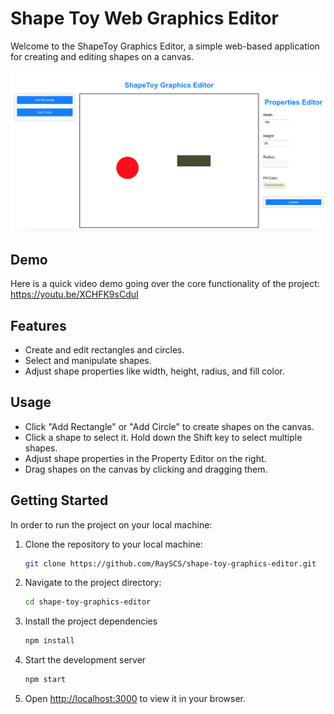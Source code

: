 # Shape Toy Web Graphics Editor

Welcome to the ShapeToy Graphics Editor, a simple web-based application for creating and editing shapes on a canvas.

![ShapeToy Web Graphics Editor Screenshot](shapetoypic.png)

## Demo
Here is a quick video demo going over the core functionality of the project: https://youtu.be/XCHFK9sCduI

## Features

- Create and edit rectangles and circles.
- Select and manipulate shapes.
- Adjust shape properties like width, height, radius, and fill color.

## Usage
- Click "Add Rectangle" or "Add Circle" to create shapes on the canvas.
- Click a shape to select it. Hold down the Shift key to select multiple shapes.
- Adjust shape properties in the Property Editor on the right.
- Drag shapes on the canvas by clicking and dragging them.

## Getting Started

In order to run the project on your local machine:

1. Clone the repository to your local machine:

   ```bash
   git clone https://github.com/RaySCS/shape-toy-graphics-editor.git

2. Navigate to the project directory:
   
   ```bash
   cd shape-toy-graphics-editor

3. Install the project dependencies 
   
   ```bash
   npm install
   
4. Start the development server
   
   ```bash
   npm start

5. Open [http://localhost:3000](http://localhost:3000) to view it in your browser.


